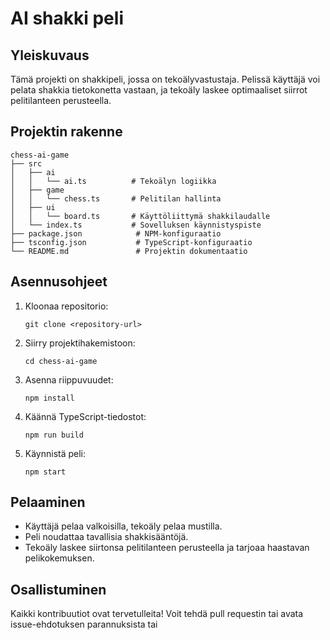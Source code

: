 # AI shakki peli

## Yleiskuvaus
Tämä projekti on shakkipeli, jossa on tekoälyvastustaja. Pelissä käyttäjä voi pelata shakkia tietokonetta vastaan, ja tekoäly laskee optimaaliset siirrot pelitilanteen perusteella.

## Projektin rakenne
```
chess-ai-game
├── src
│   ├── ai
│   │   └── ai.ts          # Tekoälyn logiikka
│   ├── game
│   │   └── chess.ts       # Pelitilan hallinta
│   ├── ui
│   │   └── board.ts       # Käyttöliittymä shakkilaudalle
│   └── index.ts           # Sovelluksen käynnistyspiste
├── package.json            # NPM-konfiguraatio
├── tsconfig.json           # TypeScript-konfiguraatio
└── README.md               # Projektin dokumentaatio
```

## Asennusohjeet
1. Kloonaa repositorio:
   ```
   git clone <repository-url>
   ```
2. Siirry projektihakemistoon:
   ```
   cd chess-ai-game
   ```
3. Asenna riippuvuudet:
   ```
   npm install
   ```
4. Käännä TypeScript-tiedostot:
   ```
   npm run build
   ```
5. Käynnistä peli:
   ```
   npm start
   ```

## Pelaaminen
- Käyttäjä pelaa valkoisilla, tekoäly pelaa mustilla.
- Peli noudattaa tavallisia shakkisääntöjä.
- Tekoäly laskee siirtonsa pelitilanteen perusteella ja tarjoaa haastavan pelikokemuksen.

## Osallistuminen
Kaikki kontribuutiot ovat tervetulleita! Voit tehdä pull requestin tai avata issue-ehdotuksen parannuksista tai
